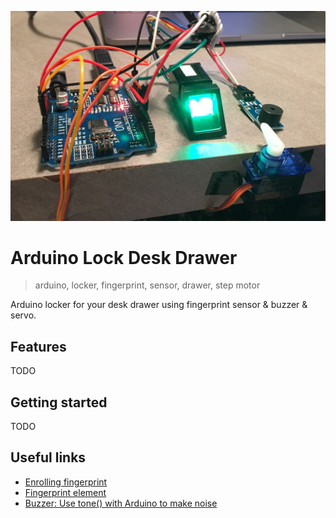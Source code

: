 
![Prototype](img/proto.png)

# Arduino Lock Desk Drawer
> arduino, locker, fingerprint, sensor, drawer, step motor

Arduino locker for your desk drawer using fingerprint sensor &amp; buzzer &amp; servo.

## Features

TODO

## Getting started

TODO

## Useful links

 - [Enrolling fingerprint](https://learn.adafruit.com/adafruit-optical-fingerprint-sensor/enrolling-with-arduino)
 - [Fingerprint element](http://tinkersphere.com/sensors/1241-fingerprint-scanner-sensor-arduino-compatible.html)
 - [Buzzer: Use tone() with Arduino to make noise](https://programmingelectronics.com/an-easy-way-to-make-noise-with-arduino-using-tone/)


